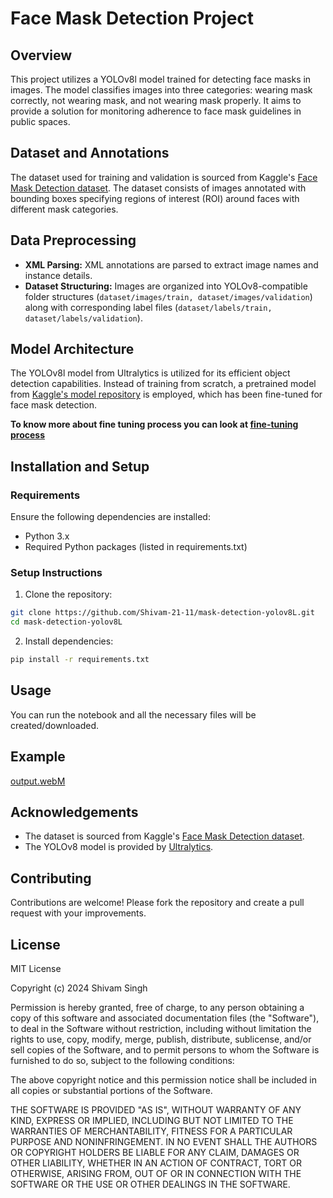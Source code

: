 # Face Mask Detection Project
## Overview
This project utilizes a YOLOv8l model trained for detecting face masks in images. The model classifies images into three categories: wearing mask correctly, not wearing mask, and not wearing mask properly. It aims to provide a solution for monitoring adherence to face mask guidelines in public spaces.

## Dataset and Annotations
The dataset used for training and validation is sourced from Kaggle's  [Face Mask Detection dataset](https://www.kaggle.com/datasets/andrewmvd/face-mask-detection "Face Mask Detection dataset"). The dataset consists of images annotated with bounding boxes specifying regions of interest (ROI) around faces with different mask categories.

## Data Preprocessing
* **XML Parsing:** XML annotations are parsed to extract image names and instance details.
* **Dataset Structuring:** Images are organized into YOLOv8-compatible folder structures (`dataset/images/train, dataset/images/validation`) along with corresponding label files (`dataset/labels/train, dataset/labels/validation`).

## Model Architecture
The YOLOv8l model from Ultralytics is utilized for its efficient object detection capabilities. Instead of training from scratch, a pretrained model from [Kaggle's model repository](https://www.kaggle.com/models/shivam2111/yolov8l-mask-detection/PyTorch/yolov8l-v1.0/1/ "Kaggle's model repository") is employed, which has been fine-tuned for face mask detection.

**To know more about fine tuning process you can look at [fine-tuning process](https://www.kaggle.com/code/shivam2111/face-mask-detection-yolov8l)**

## Installation and Setup
### Requirements
Ensure the following dependencies are installed:

* Python 3.x
* Required Python packages (listed in requirements.txt)

### Setup Instructions
1. Clone the repository:

```bash
git clone https://github.com/Shivam-21-11/mask-detection-yolov8L.git
cd mask-detection-yolov8L
```

2. Install dependencies:

```bash
pip install -r requirements.txt
```
## Usage
You can run the notebook and all the necessary files will be created/downloaded.

## Example

[output.webM](https://github.com/Shivam-21-11/mask-detection-yolov8L/assets/66676220/a8048555-6fc1-42a4-9854-fd02120bbc35)


## Acknowledgements

* The dataset is sourced from Kaggle's [Face Mask Detection dataset](https://www.kaggle.com/datasets/andrewmvd/face-mask-detection "Face Mask Detection dataset").
* The YOLOv8 model is provided by [Ultralytics](https://docs.ultralytics.com/models/yolov8/ "Ultralytics").

## Contributing
Contributions are welcome! Please fork the repository and create a pull request with your improvements.

## License
MIT License

Copyright (c) 2024 Shivam Singh

Permission is hereby granted, free of charge, to any person obtaining a copy
of this software and associated documentation files (the "Software"), to deal
in the Software without restriction, including without limitation the rights
to use, copy, modify, merge, publish, distribute, sublicense, and/or sell
copies of the Software, and to permit persons to whom the Software is
furnished to do so, subject to the following conditions:

The above copyright notice and this permission notice shall be included in all
copies or substantial portions of the Software.

THE SOFTWARE IS PROVIDED "AS IS", WITHOUT WARRANTY OF ANY KIND, EXPRESS OR
IMPLIED, INCLUDING BUT NOT LIMITED TO THE WARRANTIES OF MERCHANTABILITY,
FITNESS FOR A PARTICULAR PURPOSE AND NONINFRINGEMENT. IN NO EVENT SHALL THE
AUTHORS OR COPYRIGHT HOLDERS BE LIABLE FOR ANY CLAIM, DAMAGES OR OTHER
LIABILITY, WHETHER IN AN ACTION OF CONTRACT, TORT OR OTHERWISE, ARISING FROM,
OUT OF OR IN CONNECTION WITH THE SOFTWARE OR THE USE OR OTHER DEALINGS IN THE
SOFTWARE.

